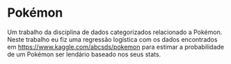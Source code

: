 # Pokémon
Um trabalho da disciplina de dados categorizados relacionado a Pokémon. Neste trabalho eu fiz uma regressão logística com os dados encontrados em https://www.kaggle.com/abcsds/pokemon para estimar a probabilidade de um Pokémon ser lendário baseado nos seus stats.
